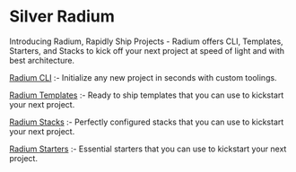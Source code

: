 # Silver Radium

Introducing Radium, Rapidly Ship Projects - Radium offers CLI, Templates, Starters, and Stacks to kick off your next project at speed of light and with best architecture.

[Radium CLI](https://github.com/radiumlabs/radium/blob/main/README.md) :- Initialize any new project in seconds with custom toolings.

[Radium Templates](https://github.com/radiumlabs/radium/blob/main/TEMPLATES.md) :- Ready to ship templates that you can use to kickstart your next project.

[Radium Stacks](https://github.com/radiumlabs/radium/blob/main/STACKS.md) :- Perfectly configured stacks that you can use to kickstart your next project.

[Radium Starters](https://github.com/radiumlabs/radium/blob/main/STARTERS.md) :- Essential starters that you can use to kickstart your next project.